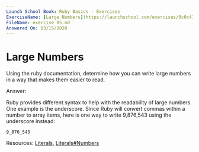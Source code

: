 ```yaml
---
Launch School Book: Ruby Basics - Exercises
ExerciseName: [Large Numbers](https://launchschool.com/exercises/0c0c4167)
FileName: exercise_05.md 
Answered On: 03/15/2020
---
```


# Large Numbers

Using the ruby documentation, determine how you can write large numbers in 
a way that makes them easier to read.

Answer: 

Ruby provides different syntax to help with the readability of large numbers.  
One example is the underscore.  Since Ruby will convert commas within a number 
to array items, here is one way to write 9,876,543 using the underscore instead:

```
9_876_543

```

Resources: 
[Literals](https://ruby-doc.org/core-2.5.1/doc/syntax/literals_rdoc.html#label-Literals),
[Literals#Numbers](https://ruby-doc.org/core-2.5.1/doc/syntax/literals_rdoc.html#label-Numbers)


